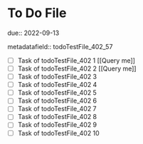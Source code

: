 # To Do File

due:: 2022-09-13

metadatafield:: todoTestFile_402_57

- [ ] Task of todoTestFile_402 1 [[Query me]]
- [ ] Task of todoTestFile_402 2 [[Query me]]
- [ ] Task of todoTestFile_402 3
- [ ] Task of todoTestFile_402 4
- [ ] Task of todoTestFile_402 5
- [ ] Task of todoTestFile_402 6
- [ ] Task of todoTestFile_402 7
- [ ] Task of todoTestFile_402 8
- [ ] Task of todoTestFile_402 9
- [ ] Task of todoTestFile_402 10